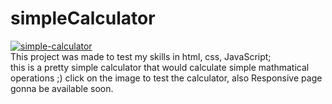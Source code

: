 # simpleCalculator
<a href="https://simplecalculator2021.netlify.app/">
<img src="https://i.ibb.co/zntvByx/Screen-Shot-1442-06-04-at-5-48-30-AM.png" alt="simple-calculator" border="0" ></a>
<br>This project was made to test my skills in html, css, JavaScript;<br> this is a pretty simple calculator that would calculate simple mathmatical operations ;)
click on the image to test the calculator, also Responsive page gonna be available soon.
